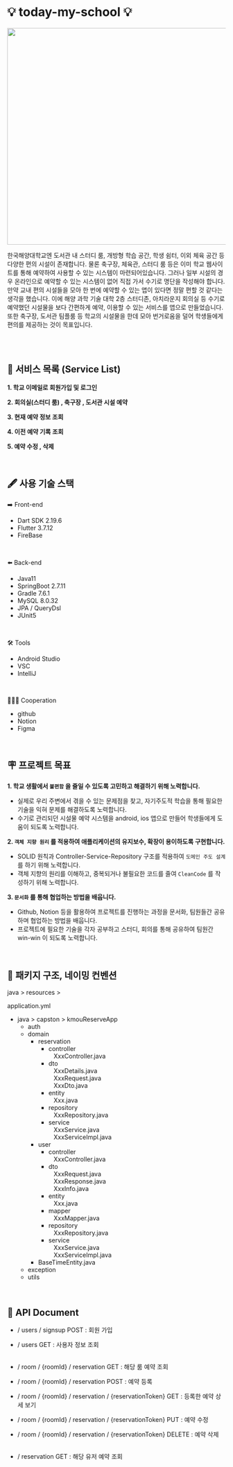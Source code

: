 <h1>💡 today-my-school 💡</h1>

<!--회의실 일러스트-->
<p align="center"><img src="https://github.com/JunseoParKK/today-my-school-final/assets/98972385/c981ee2c-e122-49a3-a8aa-66f58f4351a2" width="750" height="500"></p>

한국해양대학교엔 도서관 내 스터디 룸, 개방형 학습 공간, 학생 쉼터, 이외 체육 공간 등 다양한 편의 시설이 존재합니다. 물론 축구장, 체육관, 스터디 룸 등은 이미 학교 웹사이트를 통해 예약하여 사용할 수 있는 시스템이 마련되어있습니다. 그러나 일부 시설의 경우 온라인으로 예약할 수 있는 시스템이 없어 직접 가서 수기로 명단을 작성해야 합니다. 만약 교내 편의 시설들을 모아 한 번에 예약할 수 있는 앱이 있다면 정말 편할 것 같다는 생각을 했습니다. 이에 해양 과학 기술 대학 2층 스터디존, 아치라운지 회의실 등 수기로 예약했던 시설물을 보다 간편하게 예약, 이용할 수 있는 서비스를 앱으로 만들었습니다. 또한 축구장, 도서관 팀플룸 등 학교의 시설물을 한데 모아 번거로움을 덜어 학생들에게 편의를 제공하는 것이 목표입니다.  

<br><br>

<!--서비스 소개-->

## 🌱 서비스 목록 (Service List)

**1. 학교 이메일로 회원가입 및 로그인** 

**2. 회의실(스터디 룸) , 축구장 , 도서관 시설 예약**  

**3. 현재 예약 정보 조회**  

**4. 이전 예약 기록 조회**  

**5. 예약 수정 , 삭제**  

<!--사용 기술 스택-->

<br>

## 🖋️ 사용 기술 스택
➡️ Front-end
- Dart SDK 2.19.6
- Flutter 3.7.12
- FireBase 

<br>

⬅️ Back-end
- Java11
- SpringBoot 2.7.11
- Gradle 7.6.1
- MySQL 8.0.32
- JPA / QueryDsl
- JUnit5

<br>

🛠️ Tools
- Android Studio
- VSC
- IntelliJ

<br>

🧑‍🤝‍🧑 Cooperation
- github
- Notion
- Figma

<br>

<!--프로젝트 목표-->

## 🪧 프로젝트 목표

**1. 학교 생활에서 `불편함` 을 줄일 수 있도록 고민하고 해결하기 위해 노력합니다.**
- 실제로 우리 주변에서 겪을 수 있는 문제점을 찾고, 자기주도적 학습을 통해 필요한 기술을 익혀 문제를 해결하도록 노력합니다.
- 수기로 관리되던 시설물 예약 시스템을 android, ios 앱으로 만들어 학생들에게 도움이 되도록 노력합니다.

**2. `객체 지향 원리`  를 적용하여 애플리케이션의 유지보수, 확장이 용이하도록 구현합니다.**
- SOLID 원칙과 Controller-Service-Repository 구조를 적용하여 `도메인 주도 설계` 를 하기 위해 노력합니다.
- 객체 지향의 원리를 이해하고, 중복되거나 불필요한 코드를 줄여 `CleanCode` 를 작성하기 위해 노력합니다.

**3. `문서화` 를 통해 협업하는 방법을 배웁니다.**
- Github, Notion 등을 활용하여 프로젝트를 진행하는 과정을 문서화, 팀원들간 공유하며 협업하는 방법을 배웁니다.
- 프로젝트에 필요한 기술을 각자 공부하고 스터디, 회의를 통해 공유하여 팀원간 win-win 이 되도록 노력합니다.

<br>

<!--패키지 구조, 네이밍 컨벤션-->

## 📁 패키지 구조, 네이밍 컨벤션

java > resources >

application.yml

 - java > capston > kmouReserveApp
   - auth
   - domain
     - reservation
       - controller <br>
           &nbsp;&nbsp; XxxController.java
       - dto <br>
           &nbsp;&nbsp; XxxDetails.java <br>
           &nbsp;&nbsp; XxxRequest.java <br>
           &nbsp;&nbsp; XxxDto.java <br>
       - entity <br>
           &nbsp;&nbsp; Xxx.java
       - repository <br>
           &nbsp;&nbsp; XxxRepository.java
       - service <br>
           &nbsp;&nbsp; XxxService.java <br>
           &nbsp;&nbsp; XxxServiceImpl.java
     - user
       - controller <br>
           &nbsp;&nbsp; XxxController.java
       - dto <br>
           &nbsp;&nbsp; XxxRequest.java <br>
           &nbsp;&nbsp; XxxResponse.java <br>
           &nbsp;&nbsp; XxxInfo.java <br>
       - entity <br>
           &nbsp;&nbsp; Xxx.java
       - mapper <br>
           &nbsp;&nbsp; XxxMapper.java
       - repository <br>
           &nbsp;&nbsp; XxxRepository.java
       - service <br>
           &nbsp;&nbsp; XxxService.java <br>
           &nbsp;&nbsp; XxxServiceImpl.java
     - BaseTimeEntity.java
   - exception
   - utils

<br>

<!--API 명세서-->

## 📰 API Document

- / users / signsup POST : 회원 가입 <br>
- / users GET : 사용자 정보 조회 <br><br>

- / room / {roomId} / reservation GET : 해당 룸 예약 조회 <br>
- / room / {roomId} / reservation POST : 예약 등록 <br>
- / room / {roomId} / reservation / {reservationToken} GET : 등록한 예약 상세 보기 <br>
- / room / {roomId} / reservation / {reservationToken} PUT : 예약 수정 <br>
- / room / {roomId} / reservation / {reservationToken} DELETE : 예약 삭제 <br><br>

- / reservation GET : 해당 유저 예약 조회


